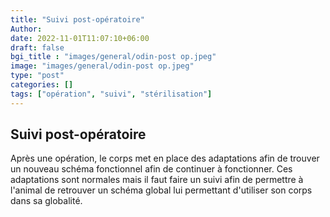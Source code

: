 ```yaml
---
title: "Suivi post-opératoire"
Author: 
date: 2022-11-01T11:07:10+06:00
draft: false
bgi_title : "images/general/odin-post op.jpeg"
image: "images/general/odin-post op.jpeg"
type: "post"
categories: []
tags: ["opération", "suivi", "stérilisation"]
---
```


## Suivi post-opératoire

Après une opération, le corps met en place des adaptations afin de trouver un nouveau schéma fonctionnel afin de continuer à fonctionner. Ces adaptations sont normales mais il faut faire un suivi afin de permettre à l'animal de retrouver un schéma global lui permettant d'utiliser son corps dans sa globalité.